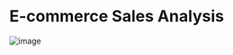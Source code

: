 # E-commerce Sales Analysis 
![image](https://polarbackup.com/wp-content/uploads/2024/07/ECommerce.jpg)

